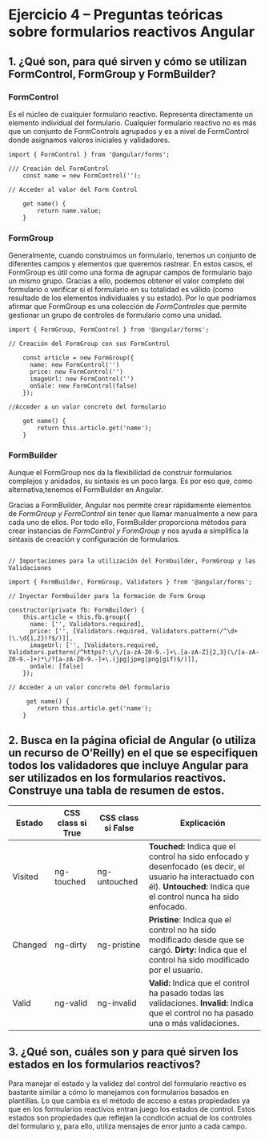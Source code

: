 # Ejercicio 4 – Preguntas teóricas sobre formularios reactivos Angular

## **1. ¿Qué son, para qué sirven y cómo se utilizan FormControl, FormGroup y FormBuilder?**

### **FormControl**

Es el núcleo de cualquier formulario reactivo. Representa directamente un elemento individual del formulario. Cualquier formulario reactivo no es más que un conjunto de FormControls agrupados y es a nivel de FormControl donde asignamos valores iniciales y validadores.

```text
import { FormControl } from '@angular/forms';

/// Creación del FormControl
    const name = new FormControl('');

// Acceder al valor del Form Control

    get name() {
        return name.value;
    }
```

### **FormGroup**

Generalmente, cuando construimos un formulario, tenemos un conjunto de diferentes campos y elementos que queremos rastrear. En estos casos, el FormGroup es útil como una forma de agrupar campos de formulario  bajo un mismo grupo. Gracias a ello, podemos obtener el valor completo del formulario o verificar si el formulario en su totalidad es válido (como resultado de los elementos individuales y su estado). Por lo que podríamos afirmar que FormGroup es una colección de *FormControles* que permite gestionar un grupo de controles de formulario como una unidad.


```text
import { FormGroup, FormControl } from '@angular/forms';

// Creación del FormGroup con sus FormControl

    const article = new FormGroup({
      name: new FormControl('')
      price: new FormControl('')
      imageUrl: new FormControl('')
      onSale: new FormControl(false)
    });
    
//Acceder a un valor concreto del formulario 

    get name() {
        return this.article.get('name');
    }
```

### **FormBuilder**

Aunque el FormGroup nos da la flexibilidad de construir formularios complejos y anidados, su sintaxis es un poco larga. Es por eso que, como alternativa,tenemos el FormBuilder en Angular.

Gracias a FormBuilder, Angular nos permite crear rápidamente elementos de *FormGroup y FormControl* sin tener que llamar manualmente a new para cada uno de ellos. Por todo ello, FormBuilder proporciona métodos  para crear instancias de *FormControl y FormGroup* y nos ayuda a simplifica la sintaxis de creación y configuración de formularios.

```text

// Importaciones para la utilización del Formbuilder, FormGroup y las Validaciones

import { FormBuilder, FormGroup, Validators } from '@angular/forms';

// Inyectar Formbuilder para la formación de Form Group

constructor(private fb: FormBuilder) {
    this.article = this.fb.group({
      name: ['', Validators.required],
      price: ['', [Validators.required, Validators.pattern(/^\d+(\.\d{1,2})?$/)]],
      imageUrl: ['', [Validators.required, Validators.pattern(/^https?:\/\/[a-zA-Z0-9.-]+\.[a-zA-Z]{2,3}(\/[a-zA-Z0-9.-]+)*\/?[a-zA-Z0-9.-]+\.(jpg|jpeg|png|gif)$/)]],
      onSale: [false]
    });

// Acceder a un valor concreto del formulario 

     get name() {
        return this.article.get('name');
    }
```

## **2. Busca en la página oficial de Angular (o utiliza un recurso de O’Reilly) en el que se especifiquen todos los validadores que incluye Angular para ser utilizados en los formularios reactivos. Construye una tabla de resumen de estos.**

| Estado       | CSS class si True | CSS class si False | Explicación |
|--------------|-------------------|--------------------|--------------
| Visited      | ng-touched        | ng-untouched       | **Touched:** Indica que el control ha sido enfocado y desenfocado (es decir, el usuario ha interactuado con él). **Untouched:** Indica que el control nunca ha sido enfocado.
| Changed      | ng-dirty          | ng-pristine        | **Pristine**: Indica que el control no ha sido modificado desde que se cargó. **Dirty:** Indica que el control ha sido modificado por el usuario.
| Valid        | ng-valid          | ng-invalid         | **Valid:** Indica que el control ha pasado todas las validaciones. **Invalid:** Indica que el control no ha pasado una o más validaciones.  


## **3. ¿Qué son, cuáles son y para qué sirven los estados en los formularios reactivos?**

Para manejar el estado y la validez del control del formulario reactivo es bastante similar a cómo lo manejamos con formularios basados en plantillas. Lo que cambia es el método de acceso a estas propiedades ya que en los formularios reactivos entran juego los estados de control. Estos estados son propiedades que reflejan la condición actual de los controles del formulario y, para ello, utiliza mensajes de error junto a cada campo. 